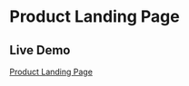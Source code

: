 # Product Landing Page

## Live Demo

[Product Landing Page](https://skhosla8.github.io/product-landing-page/)
